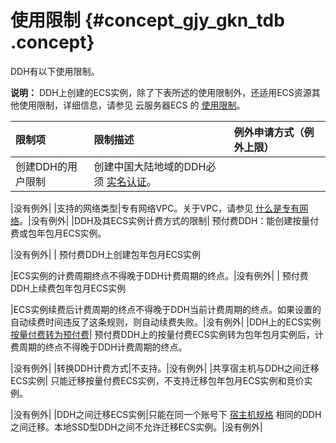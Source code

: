 # 使用限制 {#concept_gjy_gkn_tdb .concept}

DDH有以下使用限制。

**说明：** DDH上创建的ECS实例，除了下表所述的使用限制外，还适用ECS资源其他使用限制，详细信息，请参见 云服务器ECS 的 [使用限制](../../../../intl.zh-CN/用户指南/使用限制.md#)。

|限制项|限制描述|例外申请方式（例外上限）|
|:--|:---|:-----------|
|创建DDH的用户限制| 创建中国大陆地域的DDH必须 [实名认证](https://www.alibabacloud.com/help/doc-detail/52595.htm)。

 |没有例外|
|支持的网络类型|专有网络VPC。关于VPC，请参见 [什么是专有网络](../../../../intl.zh-CN/产品简介/什么是专有网络.md#)。|没有例外|
|DDH及其ECS实例计费方式的限制| 预付费DDH：能创建按量付费或包年包月ECS实例。

 |没有例外|
| 预付费DDH上创建包年包月ECS实例

 |ECS实例的计费周期终点不得晚于DDH计费周期的终点。|没有例外|
| 预付费DDH上续费包年包月ECS实例

 |ECS实例续费后计费周期的终点不得晚于DDH当前计费周期的终点。如果设置的自动续费时间违反了这条规则，则自动续费失败。|没有例外|
|DDH上的ECS实例 [按量付费转为预付费](../../../../intl.zh-CN/产品定价/按量付费转预付费.md#)| 预付费DDH上的按量付费ECS实例转为包年包月实例后，计费周期的终点不得晚于DDH计费周期的终点。

 |没有例外|
|转换DDH计费方式|不支持。|没有例外|
|共享宿主机与DDH之间迁移ECS实例| 只能迁移按量付费ECS实例，不支持迁移包年包月ECS实例和竞价实例。

 |没有例外|
|DDH之间迁移ECS实例|只能在同一个账号下 [宿主机规格](intl.zh-CN/产品简介/宿主机规格.md#) 相同的DDH之间迁移。本地SSD型DDH之间不允许迁移ECS实例。|没有例外|

